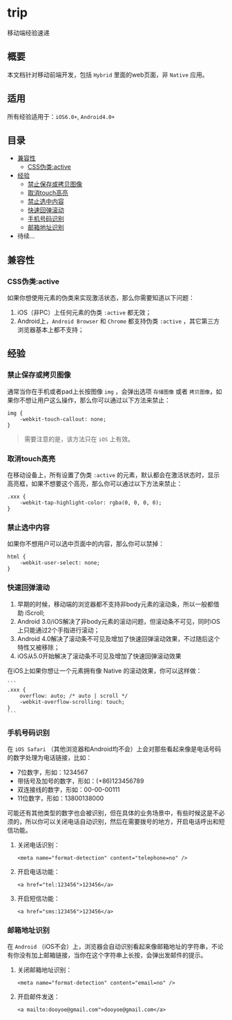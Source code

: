 # trip

移动端经验速递

## 概要

本文档针对移动前端开发，包括 `Hybrid` 里面的web页面，非 `Native` 应用。

## 适用

所有经验适用于：`iOS6.0+`, `Android4.0+`

## 目录

* [兼容性](#compatibility)
	* [CSS伪类:active](#active)
* [经验](#experience)
	* [禁止保存或拷贝图像](#touch-callout)
	* [取消touch高亮](#tap-highlight-color)
	* [禁止选中内容](#user-select)
	* [快速回弹滚动](#overflow-scrolling)
	* [手机号码识别](#tel)
	* [邮箱地址识别](#email)
* 待续...

<a name="compatibility"></a>
## 兼容性

<a name="active"></a>
### CSS伪类:active

如果你想使用元素的伪类来实现激活状态，那么你需要知道以下问题：

1. iOS（非PC）上任何元素的伪类 `:active` 都无效；
2. Android上，`Android Browser` 和 `Chrome` 都支持伪类 `:active` ，其它第三方浏览器基本上都不支持；


<a name="experience"></a>
## 经验

<a name="touch-callout"></a>
### 禁止保存或拷贝图像

通常当你在手机或者pad上长按图像 `img` ，会弹出选项 `存储图像` 或者 `拷贝图像`，如果你不想让用户这么操作，那么你可以通过以下方法来禁止：

	img {
		-webkit-touch-callout: none;
	}

> 需要注意的是，该方法只在 `iOS` 上有效。

<a name="tap-highlight-color"></a>
### 取消touch高亮

在移动设备上，所有设置了伪类 `:active` 的元素，默认都会在激活状态时，显示高亮框，如果不想要这个高亮，那么你可以通过以下方法来禁止：

	.xxx {
		-webkit-tap-highlight-color: rgba(0, 0, 0, 0);
	}
	
<a name="user-select"></a>
### 禁止选中内容

如果你不想用户可以选中页面中的内容，那么你可以禁掉：

	html {
		-webkit-user-select: none;
	}
	
<a name="overflow-scrolling"></a>
### 快速回弹滚动

1. 早期的时候，移动端的浏览器都不支持非body元素的滚动条，所以一般都借助 iScroll;
2. Android 3.0/iOS解决了非body元素的滚动问题，但滚动条不可见，同时iOS上只能通过2个手指进行滚动；
3. Android 4.0解决了滚动条不可见及增加了快速回弹滚动效果，不过随后这个特性又被移除；
4. iOS从5.0开始解决了滚动条不可见及增加了快速回弹滚动效果

在iOS上如果你想让一个元素拥有像 Native 的滚动效果，你可以这样做：

	```
	.xxx {
		overflow: auto; /* auto | scroll */
		-webkit-overflow-scrolling: touch;
	}
	```

<a name="tel"></a>
### 手机号码识别

在 `iOS Safari` （其他浏览器和Android均不会）上会对那些看起来像是电话号码的数字处理为电话链接，比如：

* 7位数字，形如：1234567
* 带括号及加号的数字，形如：(+86)123456789
* 双连接线的数字，形如：00-00-00111
* 11位数字，形如：13800138000

可能还有其他类型的数字也会被识别，但在具体的业务场景中，有些时候这是不必须的，所以你可以关闭电话自动识别，然后在需要拨号的地方，开启电话呼出和短信功能。

1. 关闭电话识别：

	```
	<meta name="format-detection" content="telephone=no" />
	```

2. 开启电话功能：

	```
	<a href="tel:123456">123456</a>
	```
	
3. 开启短信功能：

	```
	<a href="sms:123456">123456</a>
	```
	
<a name="email"></a>
### 邮箱地址识别

在 `Android` （iOS不会）上，浏览器会自动识别看起来像邮箱地址的字符串，不论有你没有加上邮箱链接，当你在这个字符串上长按，会弹出发邮件的提示。

1. 关闭邮箱地址识别：

	```
	<meta name="format-detection" content="email=no" />
	```
	
2. 开启邮件发送：

	```
	<a mailto:dooyoe@gmail.com">dooyoe@gmail.com</a>
	```
	

	
	
	
	
	
	
	
	
	
	
	
	
	

